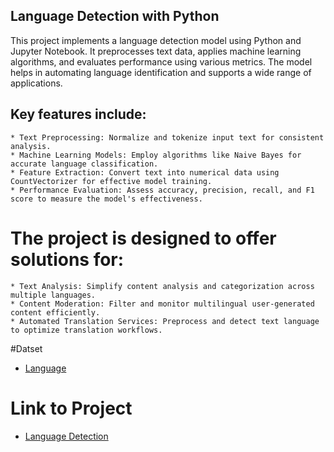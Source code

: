 ## Language Detection with Python
This project implements a language detection model using Python and Jupyter Notebook. It preprocesses text data, applies machine learning algorithms, and evaluates performance using various metrics. The model helps in automating language identification and supports a wide range of applications.

## Key features include:

	* Text Preprocessing: Normalize and tokenize input text for consistent analysis.
	* Machine Learning Models: Employ algorithms like Naive Bayes for accurate language classification.
	* Feature Extraction: Convert text into numerical data using CountVectorizer for effective model training.
	* Performance Evaluation: Assess accuracy, precision, recall, and F1 score to measure the model's effectiveness.

# The project is designed to offer solutions for:

	* Text Analysis: Simplify content analysis and categorization across multiple languages.
	* Content Moderation: Filter and monitor multilingual user-generated content efficiently.
	* Automated Translation Services: Preprocess and detect text language to optimize translation workflows.
#Datset
- <a href ="[https://github.com/BeingSaka/Credit-Card-Power-BI-Project/blob/main/customer.csv](https://github.com/BeingSaka/LanguageDetection-with-Python-Jupyter-Notebook-/blob/main/language.csv)" > Language</a>

# Link to Project
- <a href ="(https://github.com/BeingSaka/LanguageDetection-with-Python-Jupyter-Notebook-/blob/main/LanguageDetection.ipynb)" > Language Detection</a>
